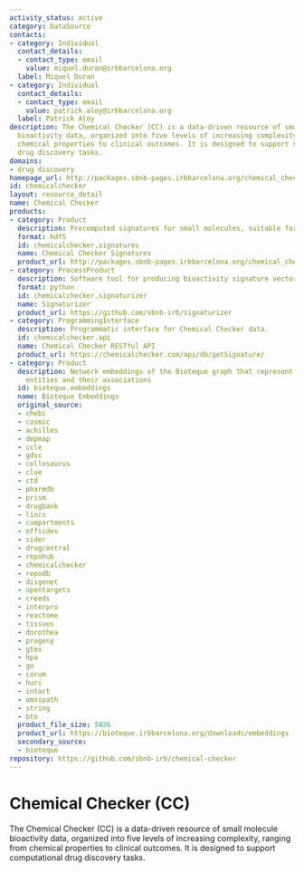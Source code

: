 ```yaml
---
activity_status: active
category: DataSource
contacts:
- category: Individual
  contact_details:
  - contact_type: email
    value: miquel.duran@irbbarcelona.org
  label: Miquel Duran
- category: Individual
  contact_details:
  - contact_type: email
    value: patrick.aloy@irbbarcelona.org
  label: Patrick Aloy
description: The Chemical Checker (CC) is a data-driven resource of small molecule
  bioactivity data, organized into five levels of increasing complexity, ranging from
  chemical properties to clinical outcomes. It is designed to support computational
  drug discovery tasks.
domains:
- drug discovery
homepage_url: http://packages.sbnb-pages.irbbarcelona.org/chemical_checker/
id: chemicalchecker
layout: resource_detail
name: Chemical Checker
products:
- category: Product
  description: Precomputed signatures for small molecules, suitable for machine learning.
  format: hdf5
  id: chemicalchecker.signatures
  name: Chemical Checker Signatures
  product_url: http://packages.sbnb-pages.irbbarcelona.org/chemical_checker/signaturization.html
- category: ProcessProduct
  description: Software tool for producing bioactivity signature vectors.
  format: python
  id: chemicalchecker.signaturizer
  name: Signaturizer
  product_url: https://github.com/sbnb-irb/signaturizer
- category: ProgrammingInterface
  description: Programmatic interface for Chemical Checker data.
  id: chemicalchecker.api
  name: Chemical Checker RESTful API
  product_url: https://chemicalchecker.com/api/db/getSignature/
- category: Product
  description: Network embeddings of the Bioteque graph that represent biological
    entities and their associations
  id: bioteque.embeddings
  name: Bioteque Embeddings
  original_source:
  - chebi
  - cosmic
  - achilles
  - depmap
  - ccle
  - gdsc
  - cellosaurus
  - clue
  - ctd
  - pharmdb
  - prism
  - drugbank
  - lincs
  - compartments
  - offsides
  - sider
  - drugcentral
  - repohub
  - chemicalchecker
  - repodb
  - disgenet
  - opentargets
  - creeds
  - interpro
  - reactome
  - tissues
  - dorothea
  - progeny
  - gtex
  - hpa
  - go
  - corum
  - huri
  - intact
  - omnipath
  - string
  - bto
  product_file_size: 5826
  product_url: https://bioteque.irbbarcelona.org/downloads/embeddings
  secondary_source:
  - bioteque
repository: https://github.com/sbnb-irb/chemical-checker
---
```

# Chemical Checker (CC)

The Chemical Checker (CC) is a data-driven resource of small molecule bioactivity data, organized into five levels of increasing complexity, ranging from chemical properties to clinical outcomes. It is designed to support computational drug discovery tasks.